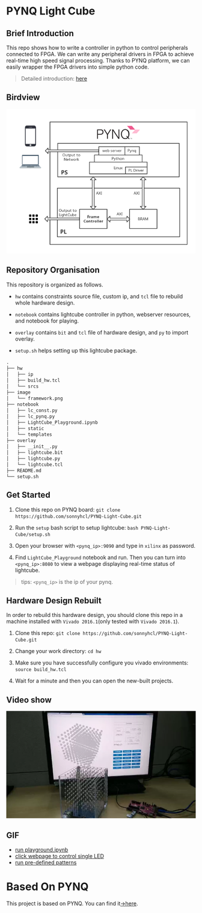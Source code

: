 # PYNQ Light Cube

## Brief Introduction

This repo shows how to write a controller in python to control peripherals connected to FPGA. We can write any peripheral drivers in FPGA to achieve real-time high speed signal processing. Thanks to PYNQ platform, we can easily wrapper the FPGA drivers into simple python code.
> Detailed introduction: [here](Light-Cube-Introduction.pdf)

## Birdview

![framework](image/PYNQ-lightcube.png)

## Repository Organisation

This repository is organized as follows.

- `hw` contains constraints source file, custom ip, and `tcl` file to rebuild whole hardware design.

- `notebook` contains lightcube controller in python, webserver resources, and notebook for playing.

- `overlay` contains `bit` and `tcl` file of hardware design, and `py` to import overlay.

- `setup.sh` helps setting up this lightcube package.

```
.
├── hw
│   ├── ip
│   ├── build_hw.tcl
│   └── srcs
├── image
│   └── framework.png
├── notebook
│   ├── lc_const.py
│   ├── lc_pynq.py
│   ├── LightCube_Playground.ipynb
│   ├── static
│   └── templates
├── overlay
│   ├── __init__.py
│   ├── lightcube.bit
│   ├── lightcube.py
│   └── lightcube.tcl
├── README.md
└── setup.sh
```

## Get Started

1. Clone this repo on PYNQ board: `git clone https://github.com/sonnyhcl/PYNQ-Light-Cube.git`

2. Run the `setup` bash script to setup lightcube: `bash PYNQ-Light-Cube/setup.sh`

3. Open your browser with `<pynq_ip>:9090` and type in `xilinx` as password.

4. Find `LightCube_Playground` notebook and run. Then you can turn into `<pynq_ip>:8080` to view a webpage displaying real-time status of lightcube.

> tips: `<pynq_ip>` is the ip of your pynq.


## Hardware Design Rebuilt
In order to rebuild this hardware design, you should clone this repo in a machine installed with `Vivado 2016.1`(only tested with `Vivado 2016.1`).

1. Clone this repo: `git clone https://github.com/sonnyhcl/PYNQ-Light-Cube.git`

2. Change your work directory: `cd hw`

3. Make sure you have successfully configure you vivado environments: `source build_hw.tcl`

4. Wait for a minute and then you can open the new-built projects.


## Video show
[![youtube](image/video.png)](https://www.dropbox.com/s/3uubt94pxe8r9ig/demo.mp4?dl=0)

## GIF

- [run playground.ipynb](image/01.gif)
- [click webpage to control single LED](image/02.gif)
- [run pre-defined patterns](image/03.gif)

# Based On PYNQ

This project is based on PYNQ. You can find it[→here](https://github.com/Xilinx/PYNQ/).
